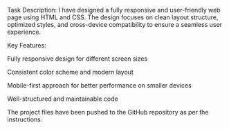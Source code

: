 Task Description:
I have designed a fully responsive and user-friendly web page using HTML and CSS. The design focuses on clean layout structure, optimized styles, and cross-device compatibility to ensure a seamless user experience.

Key Features:

Fully responsive design for different screen sizes

Consistent color scheme and modern layout

Mobile-first approach for better performance on smaller devices

Well-structured and maintainable code


The project files have been pushed to the GitHub repository as per the instructions.
